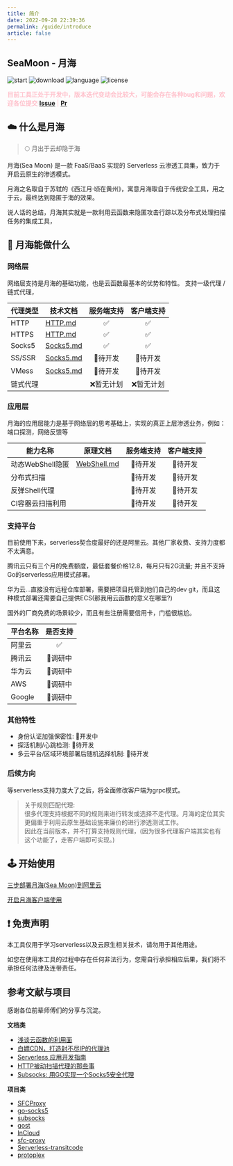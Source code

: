 ```yaml
---
title: 简介
date: 2022-09-28 22:39:36
permalink: /guide/introduce
article: false
---
```


## SeaMoon - 月海 
![start](https://img.shields.io/github/stars/DVKunion/SeaMoon.svg)
![download](https://img.shields.io/github/downloads/dvkunion/seamoon/total?color=orange)
![language](https://img.shields.io/github/languages/top/DVKunion/SeaMoon.svg?&color=blueviolet)
![license](https://img.shields.io/github/license/DVKunion/SeaMoon.svg?color=brightgreen)

<p style="color:pink"><b>
目前工具正处于开发中，版本迭代变动会比较大，可能会存在各种bug和问题，欢迎各位提交</b> <a href="https://github.com/DVKunion/SeaMoon/issues" ><b>Issue</b></a> |  <a href="https://github.com/DVKunion/SeaMoon/pulls"><b>Pr</b></a>
</p>

## ☁️ 什么是月海
> 🌕 月出于云却隐于海

月海(Sea Moon) 是一款 FaaS/BaaS 实现的 Serverless 云渗透工具集，致力于开启云原生的渗透模式。

月海之名取自于苏轼的《西江月·顷在黄州》，寓意月海取自于传统安全工具，用之于云，最终达到隐匿于海的效果。

说人话的总结，月海其实就是一款利用云函数来隐匿攻击行踪以及分布式处理扫描任务的集成工具，

## 🌟 月海能做什么

### 网络层

网络层支持是月海的基础功能，也是云函数最基本的优势和特性。 支持一级代理 / 链式代理，

| 代理类型      | 技术文档                                                                          | 服务端支持 | 客户端支持 |
|-----------|-------------------------------------------------------------------------------|:-----:|:-----:|
| HTTP      | [HTTP.md](https://github.com/DVKunion/SeaMoon/blob/main/docs/net/HTTP.md)     |   ✅   |   ✅   |
| HTTPS     | [HTTP.md](https://github.com/DVKunion/SeaMoon/blob/main/docs/net/HTTP.md)     |   ✅   |   ✅   |
| Socks5    | [Socks5.md](https://github.com/DVKunion/SeaMoon/blob/main/docs/net/SOCKS5.md) |   ✅   |   ✅   |
| SS/SSR    | [Socks5.md](https://github.com/DVKunion/SeaMoon/blob/main/docs/net/SOCKS5.md) | 🐷待开发 | 🐷待开发 |
| VMess     | [Socks5.md](https://github.com/DVKunion/SeaMoon/blob/main/docs/net/SOCKS5.md) | 🐷待开发 | 🐷待开发 |
| 链式代理      |                                                                               | ❌暂无计划 | ❌暂无计划 |

### 应用层

月海的应用层能力是基于网络层的思考基础上，实现的真正上层渗透业务，例如：端口探测，网络反馈等

| 能力名称         | 原理文档                                                                              | 服务端支持 | 客户端支持 |
|--------------|-----------------------------------------------------------------------------------|:-----:|:-----:|
| 动态WebShell隐匿 | [WebShell.md](https://github.com/DVKunion/SeaMoon/blob/main/docs/app/WEBSHELL.md) | 🐷待开发 | 🐷待开发 |
| 分布式扫描        |                                                                                   | 🐷待开发 | 🐷待开发 |
| 反弹Shell代理    |                                                                                   | 🐷待开发 | 🐷待开发 |
| CI容器云扫描利用    |                                                                                   | 🐷待开发 | 🐷待开发 |

### 支持平台

目前使用下来，serverless契合度最好的还是阿里云。其他厂家收费、支持力度都不太满意。

腾讯云只有三个月的免费额度，最低套餐价格12.8，每月只有2G流量; 并且不支持Go的serverless应用模式部署。

华为云...直接没有远程仓库部署，需要把项目托管到他们自己的dev git，而且这种模式部署还需要自己提供ECS(那我用云函数的意义在哪里?)

国外的厂商免费的场景较少，而且有些注册需要信用卡，门槛很尴尬。

| 平台名称   | 是否支持  |
|--------|:-----:|
| 阿里云    |   ✅   |
| 腾讯云    | 🐷调研中 |
| 华为云    | 🐷调研中 |
| AWS    | 🐷调研中 |
| Google | 🐷调研中 |

### 其他特性

+ 身份认证加强保密性: 🐶开发中
+ 探活机制/心跳检测: 🐷待开发
+ 多云平台/区域环境部署后随机选择机制: 🐷待开发

### 后续方向

等serverless支持力度大了之后，将全面修改客户端为grpc模式。

> 关于规则匹配代理:   
> 很多代理支持根据不同的规则来进行转发或选择不走代理。月海的定位其实更偏重于利用云原生基础设施来廉价的进行渗透测试工作。  
> 因此在当前版本，并不打算支持规则代理，(因为很多代理客户端其实也有这个功能了，走客户端即可实现。)
>

## 🕹 ️开始使用

[三步部署月海(Sea Moon)到阿里云](https://github.com/DVKunion/SeaMoon/blob/main/docs/DEPLOY.md)

[开启月海客户端使用](https://github.com/DVKunion/SeaMoon/blob/main/docs/START.md)

## ❗ 免责声明

本工具仅用于学习serverless以及云原生相关技术，请勿用于其他用途。

如您在使用本工具的过程中存在任何非法行为，您需自行承担相应后果，我们将不承担任何法律及连带责任。

## 参考文献与项目

感谢各位前辈师傅们的分享与沉淀。

**文档类**

+ [浅谈云函数的利用面](https://xz.aliyun.com/t/9502)
+ [白嫖CDN，打造封不尽IP的代理池](https://freewechat.com/a/MzI0MDI5MTQ3OQ==/2247484068/1)
+ [Serverless 应用开发指南](https://serverless.ink/)
+ [HTTP被动扫描代理的那些事](https://www.freebuf.com/articles/web/212382.html)
+ [Subsocks: 用GO实现一个Socks5安全代理](https://luyuhuang.tech/2020/12/02/subsocks.html)

**项目类**

+ [SFCProxy](https://github.com/shimmeris/SCFProxy)
+ [go-socks5](https://github.com/armon/go-socks5)
+ [subsocks](https://github.com/luyuhuang/subsocks)
+ [gost](https://github.com/ginuerzh/gost)
+ [InCloud](https://github.com/inbug-team/InCloud)
+ [sfc-proxy](https://github.com/Sakurasan/scf-proxy)
+ [Serverless-transitcode](https://github.com/copriwolf/serverless-transitcode)
+ [protoplex](https://github.com/SapphicCode/protoplex)